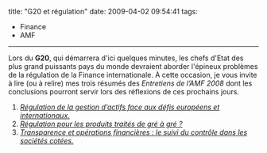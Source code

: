 title: "G20 et régulation"
date: 2009-04-02 09:54:41
tags:
  - Finance
  - AMF
---

Lors du **G20**, qui démarrera d'ici quelques minutes, les chefs d'Etat des plus grand puissants pays du monde devraient aborder l'épineux problèmes de la régulation de la Finance internationale. À cette occasion, je vous invite à lire (ou à relire) mes trois résumés des _Entretiens de l’AMF 2008_ dont les conclusions pourront servir lors des réflexions de ces prochains jours.

1. [_Régulation de la gestion d’actifs face aux défis européens et internationaux._](/blog/les-entretiens-de-lamf-2008-13-regulation-de-la-gestion-dactifs/)
2. [_Régulation pour les produits traités de gré à gré&nbsp;?_](/blog/les-entretiens-de-lamf-2008-23-regulation-des-produits-traites-de-gre-a-gre/)
3. [_Transparence et opérations financières&nbsp;: le suivi du contrôle dans les sociétés cotées._](/blog/les-entretiens-de-lamf-2008-33-suivi-du-controle-dans-les-societes-cotees/)